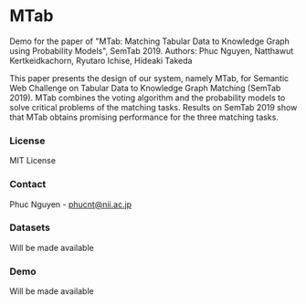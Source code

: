 # MTab
Demo for the paper of "MTab: Matching Tabular Data to Knowledge Graph using Probability Models", SemTab 2019. 
Authors: Phuc Nguyen, Natthawut Kertkeidkachorn, Ryutaro Ichise, Hideaki Takeda

This paper presents the design of our system, namely MTab, for Semantic Web Challenge on Tabular Data to Knowledge Graph Matching (SemTab 2019). MTab combines the voting algorithm and the probability models to solve critical problems of the matching tasks. Results on SemTab 2019 show that MTab obtains promising performance for the three matching tasks. 

### License
MIT License

### Contact
Phuc Nguyen - phucnt@nii.ac.jp

### Datasets
Will be made available

### Demo
Will be made available
